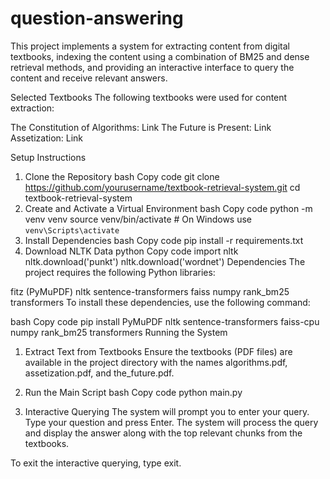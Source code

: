 # question-answering
This project implements a system for extracting content from digital textbooks, indexing the content using a combination of BM25 and dense retrieval methods, and providing an interactive interface to query the content and receive relevant answers.  

Selected Textbooks
The following textbooks were used for content extraction:

The Constitution of Algorithms: Link
The Future is Present: Link
Assetization: Link

Setup Instructions
1. Clone the Repository
bash
Copy code
git clone https://github.com/yourusername/textbook-retrieval-system.git
cd textbook-retrieval-system
2. Create and Activate a Virtual Environment
bash
Copy code
python -m venv venv
source venv/bin/activate  # On Windows use `venv\Scripts\activate`
3. Install Dependencies
bash
Copy code
pip install -r requirements.txt
4. Download NLTK Data
python
Copy code
import nltk
nltk.download('punkt')
nltk.download('wordnet')
Dependencies
The project requires the following Python libraries:

fitz (PyMuPDF)
nltk
sentence-transformers
faiss
numpy
rank_bm25
transformers
To install these dependencies, use the following command:

bash
Copy code
pip install PyMuPDF nltk sentence-transformers faiss-cpu numpy rank_bm25 transformers
Running the System
1. Extract Text from Textbooks
Ensure the textbooks (PDF files) are available in the project directory with the names algorithms.pdf, assetization.pdf, and the_future.pdf.

2. Run the Main Script
bash
Copy code
python main.py
3. Interactive Querying
The system will prompt you to enter your query. Type your question and press Enter. The system will process the query and display the answer along with the top relevant chunks from the textbooks.

To exit the interactive querying, type exit.
